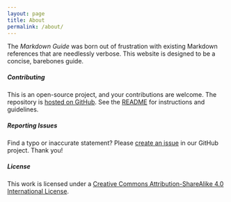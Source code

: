 ```yaml
---
layout: page
title: About
permalink: /about/
---
```


The *Markdown Guide* was born out of frustration with existing Markdown references that are needlessly verbose. This website is designed to be a concise, barebones guide.

##### Contributing

This is an open-source project, and your contributions are welcome. The repository is [hosted on GitHub](https://github.com/mattcone/markdown-guide). See the [README](https://github.com/mattcone/markdown-guide/blob/master/README.md) for instructions and guidelines.

##### Reporting Issues

Find a typo or inaccurate statement? Please [create an issue](https://github.com/mattcone/markdown-guide/issues) in our GitHub project. Thank you!

##### License

This work is licensed under a <a rel="license" href="http://creativecommons.org/licenses/by-sa/4.0/">Creative Commons Attribution-ShareAlike 4.0 International License</a>.
